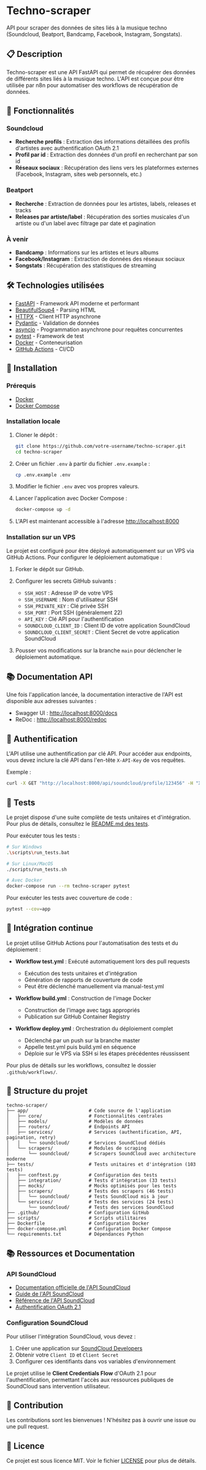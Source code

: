 # Techno-scraper

API pour scraper des données de sites liés à la musique techno (Soundcloud, Beatport, Bandcamp, Facebook, Instagram, Songstats).

## 📋 Description

Techno-scraper est une API FastAPI qui permet de récupérer des données de différents sites liés à la musique techno. L'API est conçue pour être utilisée par n8n pour automatiser des workflows de récupération de données.

## 🚀 Fonctionnalités

### Soundcloud
- **Recherche profils** : Extraction des informations détaillées des profils d'artistes avec authentification OAuth 2.1
- **Profil par id** : Extraction des données d'un profil en recherchant par son id
- **Réseaux sociaux** : Récupération des liens vers les plateformes externes (Facebook, Instagram, sites web personnels, etc.)

### Beatport
- **Recherche** : Extraction de données pour les artistes, labels, releases et tracks
- **Releases par artiste/label** : Récupération des sorties musicales d'un artiste ou d'un label avec filtrage par date et pagination

### À venir
- **Bandcamp** : Informations sur les artistes et leurs albums
- **Facebook/Instagram** : Extraction de données des réseaux sociaux
- **Songstats** : Récupération des statistiques de streaming

## 🛠️ Technologies utilisées

-   [FastAPI](https://fastapi.tiangolo.com/) - Framework API moderne et performant
-   [BeautifulSoup4](https://www.crummy.com/software/BeautifulSoup/) - Parsing HTML
-   [HTTPX](https://www.python-httpx.org/) - Client HTTP asynchrone
-   [Pydantic](https://pydantic-docs.helpmanual.io/) - Validation de données
-   [asyncio](https://docs.python.org/3/library/asyncio.html) - Programmation asynchrone pour requêtes concurrentes
-   [pytest](https://docs.pytest.org/) - Framework de test
-   [Docker](https://www.docker.com/) - Conteneurisation
-   [GitHub Actions](https://github.com/features/actions) - CI/CD

## 🔧 Installation

### Prérequis

-   [Docker](https://www.docker.com/get-started)
-   [Docker Compose](https://docs.docker.com/compose/install/)

### Installation locale

1. Cloner le dépôt :

    ```bash
    git clone https://github.com/votre-username/techno-scraper.git
    cd techno-scraper
    ```

2. Créer un fichier `.env` à partir du fichier `.env.example` :

    ```bash
    cp .env.example .env
    ```

3. Modifier le fichier `.env` avec vos propres valeurs.

4. Lancer l'application avec Docker Compose :

    ```bash
    docker-compose up -d
    ```

5. L'API est maintenant accessible à l'adresse [http://localhost:8000](http://localhost:8000)

### Installation sur un VPS

Le projet est configuré pour être déployé automatiquement sur un VPS via GitHub Actions. Pour configurer le déploiement automatique :

1. Forker le dépôt sur GitHub.

2. Configurer les secrets GitHub suivants :

    - `SSH_HOST` : Adresse IP de votre VPS
    - `SSH_USERNAME` : Nom d'utilisateur SSH
    - `SSH_PRIVATE_KEY` : Clé privée SSH
    - `SSH_PORT` : Port SSH (généralement 22)
    - `API_KEY` : Clé API pour l'authentification
    - `SOUNDCLOUD_CLIENT_ID` : Client ID de votre application SoundCloud
    - `SOUNDCLOUD_CLIENT_SECRET` : Client Secret de votre application SoundCloud

3. Pousser vos modifications sur la branche `main` pour déclencher le déploiement automatique.

## 📚 Documentation API

Une fois l'application lancée, la documentation interactive de l'API est disponible aux adresses suivantes :

-   Swagger UI : [http://localhost:8000/docs](http://localhost:8000/docs)
-   ReDoc : [http://localhost:8000/redoc](http://localhost:8000/redoc)

## 🔐 Authentification

L'API utilise une authentification par clé API. Pour accéder aux endpoints, vous devez inclure la clé API dans l'en-tête `X-API-Key` de vos requêtes.

Exemple :

```bash
curl -X GET "http://localhost:8000/api/soundcloud/profile/123456" -H "X-API-Key: your-api-key-here"
```

## 🧪 Tests

Le projet dispose d'une suite complète de tests unitaires et d'intégration. Pour plus de détails, consultez le [README.md des tests](tests/README.md).

Pour exécuter tous les tests :

```bash
# Sur Windows
.\scripts\run_tests.bat

# Sur Linux/MacOS
./scripts/run_tests.sh

# Avec Docker
docker-compose run --rm techno-scraper pytest
```

Pour exécuter les tests avec couverture de code :

```bash
pytest --cov=app
```

## 🔄 Intégration continue

Le projet utilise GitHub Actions pour l'automatisation des tests et du déploiement :

- **Workflow test.yml** : Exécuté automatiquement lors des pull requests
  - Exécution des tests unitaires et d'intégration
  - Génération de rapports de couverture de code
  - Peut être déclenché manuellement via manual-test.yml

- **Workflow build.yml** : Construction de l'image Docker
  - Construction de l'image avec tags appropriés
  - Publication sur GitHub Container Registry

- **Workflow deploy.yml** : Orchestration du déploiement complet
  - Déclenché par un push sur la branche master
  - Appelle test.yml puis build.yml en séquence
  - Déploie sur le VPS via SSH si les étapes précédentes réussissent

Pour plus de détails sur les workflows, consultez le dossier `.github/workflows/`.

## 📁 Structure du projet

```
techno-scraper/
├── app/                      # Code source de l'application
│   ├── core/                 # Fonctionnalités centrales
│   ├── models/               # Modèles de données
│   ├── routers/              # Endpoints API
│   ├── services/             # Services (authentification, API, pagination, retry)
│   │   └── soundcloud/       # Services SoundCloud dédiés
│   └── scrapers/             # Modules de scraping
│       └── soundcloud/       # Scrapers SoundCloud avec architecture moderne
├── tests/                    # Tests unitaires et d'intégration (103 tests)
│   ├── conftest.py           # Configuration des tests
│   ├── integration/          # Tests d'intégration (33 tests)
│   ├── mocks/                # Mocks optimisés pour les tests
│   ├── scrapers/             # Tests des scrapers (46 tests)
│   │   └── soundcloud/       # Tests SoundCloud mis à jour
│   └── services/             # Tests des services (24 tests)
│       └── soundcloud/       # Tests des services SoundCloud
├── .github/                  # Configuration GitHub
├── scripts/                  # Scripts utilitaires
├── Dockerfile                # Configuration Docker
├── docker-compose.yml        # Configuration Docker Compose
└── requirements.txt          # Dépendances Python
```

## 📚 Ressources et Documentation

### API SoundCloud
- [Documentation officielle de l'API SoundCloud](https://developers.soundcloud.com/)
- [Guide de l'API SoundCloud](https://developers.soundcloud.com/docs/api/guide)
- [Référence de l'API SoundCloud](https://developers.soundcloud.com/docs/api/reference)
- [Authentification OAuth 2.1](https://developers.soundcloud.com/docs/api/authentication)

### Configuration SoundCloud
Pour utiliser l'intégration SoundCloud, vous devez :
1. Créer une application sur [SoundCloud Developers](https://developers.soundcloud.com/)
2. Obtenir votre `Client ID` et `Client Secret`
3. Configurer ces identifiants dans vos variables d'environnement

Le projet utilise le **Client Credentials Flow** d'OAuth 2.1 pour l'authentification, permettant l'accès aux ressources publiques de SoundCloud sans intervention utilisateur.

## 🤝 Contribution

Les contributions sont les bienvenues ! N'hésitez pas à ouvrir une issue ou une pull request.

## 📄 Licence

Ce projet est sous licence MIT. Voir le fichier [LICENSE](LICENSE) pour plus de détails.